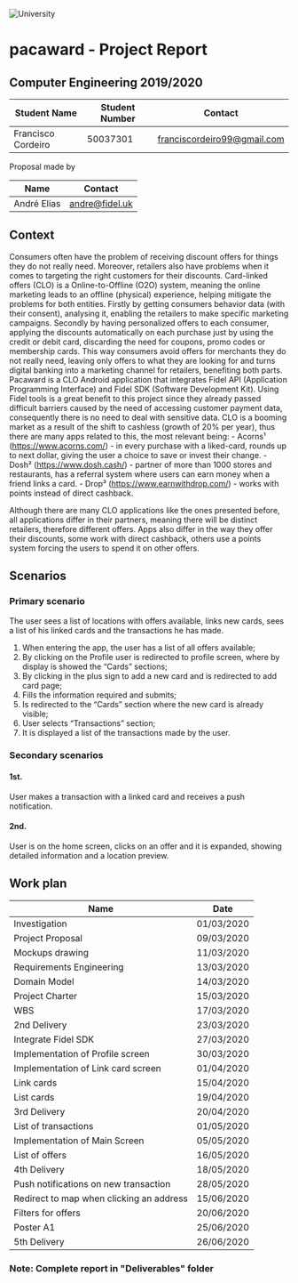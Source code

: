 ![University](https://www.iade.europeia.pt/hs-fs/hubfs/IADE-SITE/static/ue-iade-h75.png?width=444&name=ue-iade-h75.png)

# pacaward - Project Report

## Computer Engineering 2019/2020 

Student Name | Student Number | Contact
------------ | ------------- | -------------
Francisco Cordeiro | 50037301 | franciscordeiro99@gmail.com

Proposal made by

Name | Contact 
------------ | ------------- 
André Elias | andre@fidel.uk 


## Context

Consumers often have the problem of receiving discount offers for things they do not really need. Moreover, retailers also have problems when it comes to targeting the right customers for their discounts.
Card-linked offers (CLO) is a Online-to-Offline (O2O) system, meaning the online marketing leads to an offline (physical) experience, helping mitigate the problems for both entities. Firstly by getting consumers behavior data (with their consent), analysing it, enabling the retailers to make specific marketing campaigns. Secondly by having personalized offers to each consumer, applying the discounts automatically on each purchase just by using the credit or debit card, discarding the need for coupons, promo codes or membership cards.
This way consumers avoid offers for merchants they do not really need, leaving only offers to what they are looking for and turns digital banking into a marketing channel for retailers, benefiting both parts.
Pacaward is a CLO Android application that integrates Fidel API (Application Programming Interface) and Fidel SDK (Software Development Kit). Using Fidel tools is a great benefit to this project since they already passed difficult barriers caused by the need of accessing customer payment data, consequently there is no need to deal with sensitive data. 
CLO is a booming market as a result of the shift to cashless (growth of 20% per year), thus there are many apps related to this, the most relevant being:
	- Acorns¹ (https://www.acorns.com/) - in every purchase with a liked-card, rounds up to next dollar, giving the user a choice to save or invest their change.</li>
	- Dosh² (https://www.dosh.cash/) - partner of more than 1000 stores and restaurants, has a referral system where users can earn money when a friend links a card.</li> 
	- Drop³ (https://www.earnwithdrop.com/) - works with points instead of direct cashback.</li>

Although there are many CLO applications like the ones presented before, all applications differ in their partners, meaning there will be distinct retailers, therefore different offers. Apps also differ in the way they offer their discounts, some work with direct cashback, others use a points system forcing the users to spend it on other offers.


## Scenarios
### Primary scenario

The user sees a list of locations with offers available, links new cards, sees a list of his linked cards and the transactions he has made.

1. When entering the app, the user has a list of all offers available;
2. By clicking on the Profile user is redirected to profile screen, where by display is showed the “Cards” sections;
3. By clicking in the plus sign to add a new card and is redirected to add card page;
4. Fills the information required and submits;
5. Is redirected to the “Cards” section where the new card is already visible;
6. User selects “Transactions” section;
7. It is displayed a list of the transactions made by the user.


### Secondary scenarios

#### 1st.
User makes a transaction with a linked card and receives a push notification.
 
#### 2nd.
User is on the home screen, clicks on an offer and it is expanded, showing detailed information and a location preview.

## Work plan


Name | Date 
------------ | ------------- 
Investigation | 01/03/2020
Project Proposal | 09/03/2020
Mockups drawing | 11/03/2020
Requirements Engineering | 13/03/2020
Domain Model | 14/03/2020
Project Charter | 15/03/2020
WBS | 17/03/2020
2nd Delivery | 23/03/2020
Integrate Fidel SDK | 27/03/2020
Implementation of Profile screen | 30/03/2020
Implementation of Link card screen | 01/04/2020
Link cards | 15/04/2020
List cards | 19/04/2020
3rd Delivery | 20/04/2020
List of transactions | 01/05/2020
Implementation of Main Screen | 05/05/2020
List of offers | 16/05/2020
4th Delivery | 18/05/2020
Push notifications on new transaction | 28/05/2020
Redirect to map when clicking an address | 15/06/2020
Filters for offers | 20/06/2020
Poster A1 | 25/06/2020
5th Delivery | 26/06/2020


### Note: Complete report in "Deliverables" folder



